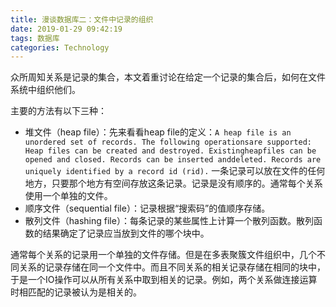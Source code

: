 ```yaml
---
title: 漫谈数据库二：文件中记录的组织
date: 2019-01-29 09:42:19
tags: 数据库
categories: Technology
---
```


众所周知关系是记录的集合，本文着重讨论在给定一个记录的集合后，如何在文件系统中组织他们。

主要的方法有以下三种：

- 堆文件（heap file）：先来看看heap file的定义：`A heap file is an unordered set of records. The following operationsare supported: Heap files can be created and destroyed. Existingheapfiles can be opened and closed. Records can be inserted anddeleted. Records are uniquely identified by a record id (rid).`  一条记录可以放在文件的任何地方，只要那个地方有空间存放这条记录。记录是没有顺序的。通常每个关系使用一个单独的文件。
- 顺序文件（sequential file）：记录根据“搜索码”的值顺序存储。
- 散列文件（hashing file）：每条记录的某些属性上计算一个散列函数。散列函数的结果确定了记录应当放到文件的哪个块中。

通常每个关系的记录用一个单独的文件存储。但是在多表聚簇文件组织中，几个不同关系的记录存储在同一个文件中。而且不同关系的相关记录存储在相同的块中，于是一个IO操作可以从所有关系中取到相关的记录。例如，两个关系做连接运算时相匹配的记录被认为是相关的。